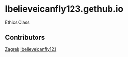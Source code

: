 # Ibelieveicanfly123.gethub.io
Ethics Class
## Contributors
[Zagreb](https://zagreb-ethf23.github.io/)
[Ibelieveicanfly123](Ibelieveicanfly123.github.io)
